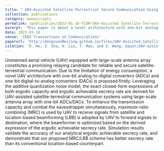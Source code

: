 ```yaml
---
title: " UAV-Assisted Satellite-Terrestrial Secure Communication Using Large-Scale Antenna Array With One-Bit ADCs/DACs"
collection: publications
category: manuscripts
permalink: /publication/2023-01-16-TCOM-UAV-Assisted Satellite-Terrestrial Secure Communication Using Large-Scale Antenna Array With One-Bit ADCs-number-10
excerpt: 'This paper is about a novel architecture with one-bit analog-to-digital converters (ADCs) and one-bit digital-to-analog converters (DACs) for UAV-assisted satellite-terrestrial communication systems using large-scale antenna array.'
date: 2023-01-16
venue: 'IEEE Transactions on Communications'
paperurl: 'http://dongxuanBeijing.github.io/files/UAV-Assisted_Satellite-Terrestrial_Secure_Communication_Using_Large-Scale_Antenna_Array_With_One-Bit_ADCs_DACs.pdf'
citation: 'D. He, Z. Sha, H. Liu, T. Mao, and Z. Wang, &quot;UAV-assisted satellite-terrestrial secure communication using large-scale antenna array with one-bit ADCs/DACs,&quot; <i>IEEE Trans. Commun.</i>, vol. 71, no. 1, pp. 580–594, Jan. 2023.'
---
```


Unmanned aerial vehicle (UAV) equipped with large-scale antenna array constitutes a promising relaying candidate for reliable and secure satellite-terrestrial communication. Due to the limitation of energy consumption, a novel UAV architecture with one-bit analog-to-digital converters (ADCs) and one-bit digital-to-analog converters (DACs) is proposed firstly. Leveraging the additive quantization noise model, the exact closed-form expressions of both ergodic capacity and ergodic achievable secrecy rate are derived for UAV-assisted satellite-terrestrial communication systems using large-scale antenna array with one-bit ADCs/DACs. To enhance the transmission capacity and combat the eavesdropper simultaneously, maximum-ratio combining (MRC) is used by UAV to receive signals from satellite and location-based beamforming (LBB) is adopted by UAV to forward signals to destination, where the beamformer is optimized based on the derived expression of the ergodic achievable secrecy rate. Simulation results validate the accuracy of our analytical ergodic achievable secrecy rate, and demonstrate that our proposed MRC/LBB scheme has better secrecy rate than its conventional location-based counterpart.